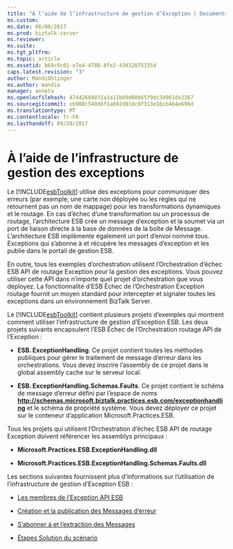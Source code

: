 ```yaml
---
title: "À l’aide de l’infrastructure de gestion d’Exception | Documents Microsoft"
ms.custom: 
ms.date: 06/08/2017
ms.prod: biztalk-server
ms.reviewer: 
ms.suite: 
ms.tgt_pltfrm: 
ms.topic: article
ms.assetid: b69c9c01-e7e4-4788-8fe2-43d32075155d
caps.latest.revision: "3"
author: MandiOhlinger
ms.author: mandia
manager: anneta
ms.openlocfilehash: 47442604831a3a11bb9d00b65f9dc34961de2367
ms.sourcegitcommit: cb908c540d8f1a692d01dc8f313e16cb4b4e696d
ms.translationtype: MT
ms.contentlocale: fr-FR
ms.lasthandoff: 09/20/2017
---
```

# <a name="using-the-exception-management-framework"></a>À l’aide de l’infrastructure de gestion des exceptions
Le [!INCLUDE[esbToolkit](../includes/esbtoolkit-md.md)] utilise des exceptions pour communiquer des erreurs (par exemple, une carte non déployée ou les règles qui ne retournent pas un nom de mappage) pour les transformations dynamiques et le routage. En cas d’échec d’une transformation ou un processus de routage, l’architecture ESB crée un message d’exception et la soumet via un port de liaison directe à la base de données de la boîte de Message. L’architecture ESB implémente également un port d’envoi nommé tous. Exceptions qui s’abonne à et récupère les messages d’exception et les publie dans le portail de gestion ESB.  
  
 En outre, tous les exemples d’orchestration utilisent l’Orchestration d’échec ESB API de routage Exception pour la gestion des exceptions. Vous pouvez utiliser cette API dans n’importe quel projet d’orchestration que vous déployez. La fonctionnalité d’ESB Échec de l’Orchestration Exception routage fournit un moyen standard pour intercepter et signaler toutes les exceptions dans un environnement BizTalk Server.  
  
 Le [!INCLUDE[esbToolkit](../includes/esbtoolkit-md.md)] contient plusieurs projets d’exemples qui montrent comment utiliser l’infrastructure de gestion d’Exception ESB. Les deux projets suivants encapsulent l’ESB Échec de l’Orchestration routage API de l’Exception :  
  
-   **ESB. ExceptionHandling**. Ce projet contient toutes les méthodes publiques pour gérer le traitement de message d’erreur dans les orchestrations. Vous devez inscrire l’assembly de ce projet dans le global assembly cache sur le serveur local.  
  
-   **ESB. ExceptionHandling.Schemas.Faults**. Ce projet contient le schéma de message d’erreur défini par l’espace de noms **http://schemas.microsoft.biztalk.practices.esb.com/exceptionhandling** et le schéma de propriété système. Vous devez déployer ce projet sur le conteneur d’application Microsoft.Practices.ESB.  
  
 Tous les projets qui utilisent l’Orchestration d’échec ESB API de routage Exception doivent référencer les assemblys principaux :  
  
-   **Microsoft.Practices.ESB.ExceptionHandling.dll**  
  
-   **Microsoft.Practices.ESB.ExceptionHandling.Schemas.Faults.dll**  
  
 Les sections suivantes fournissent plus d’informations sur l’utilisation de l’infrastructure de gestion d’Exception ESB :  
  
-   [Les membres de l’Exception API ESB](../esb-toolkit/the-esb-exception-api-members.md)  
  
-   [Création et la publication des Messages d’erreur](../esb-toolkit/creating-and-publishing-fault-messages.md)  
  
-   [S’abonner à et l’extraction des Messages](../esb-toolkit/subscribing-to-and-extracting-messages.md)  
  
-   [Étapes Solution du scénario](../esb-toolkit/scenario-solution-steps.md)
